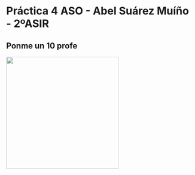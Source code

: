 # Práctica 4 ASO - Abel Suárez Muíño - 2ºASIR


## Ponme un 10 profe

<img src="https://media.tenor.com/O8D3JUWrWzgAAAAC/homer-simpson-the-simpsons.gif"  width="300px" heigth="auto" />

